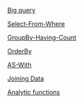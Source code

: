 
<a href="https://www.kaggle.com/jkuser/exercise-getting-started-with-sql-and-bigquery?scriptVersionId=76417541">Big query</a>


<a href="https://www.kaggle.com/jkuser/exercise-select-from-where?scriptVersionId=76409071">Select-From-Where</a>


<a href="https://www.kaggle.com/jkuser/exercise-group-by-having-count?scriptVersionId=76418667">GroupBy-Having-Count</a>


<a href="https://www.kaggle.com/jkuser/exercise-order-by?scriptVersionId=76478437">OrderBy</a>


<a href="https://www.kaggle.com/jkuser/exercise-as-with?scriptVersionId=76482980">AS-With</a>

<a href="https://www.kaggle.com/jkuser/exercise-joining-data?scriptVersionId=76576312">Joining Data</a>


<a href="https://www.kaggle.com/jkuser/exercise-analytic-functions?scriptVersionId=76688181">Analytic functions</a>



